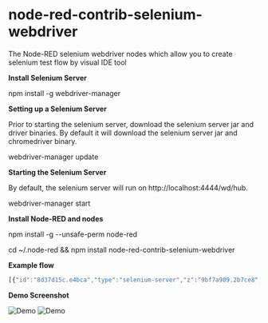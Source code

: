 # node-red-contrib-selenium-webdriver
The Node-RED selenium webdriver nodes which allow you to create selenium test flow by visual IDE tool

**Install Selenium Server**

npm install -g webdriver-manager

**Setting up a Selenium Server**

Prior to starting the selenium server, download the selenium server jar and driver binaries. By default it will download the selenium server jar and chromedriver binary.

webdriver-manager update

**Starting the Selenium Server**

By default, the selenium server will run on http://localhost:4444/wd/hub.

webdriver-manager start

**Install Node-RED and nodes**

npm install -g --unsafe-perm node-red

cd ~/.node-red && npm install node-red-contrib-selenium-webdriver

**Example flow**

```javascript
[{"id":"8d37d15c.e4bca","type":"selenium-server","z":"9bf7a909.2b7ce8","remoteurl":"http://localhost:4444/wd/hub","browser":"chrome"},{"id":"9eb839a4.576da8","type":"subflow","name":"TestCase-01","info":"","in":[{"x":40,"y":40,"wires":[{"id":"eaa1dc4e.b80e4"}]}],"out":[{"x":780,"y":160,"wires":[{"id":"7784e451.3db55c","port":0}]}]},{"id":"eaa1dc4e.b80e4","type":"open-web","z":"9eb839a4.576da8","name":"","weburl":"https://www.google.com/","width":"480","height":"640","webtitle":"Google","timeout":"3000","maximized":false,"server":"8d37d15c.e4bca","x":150,"y":120,"wires":[["a510c39e.b7d1e"]]},{"id":"7784e451.3db55c","type":"close-web","z":"9eb839a4.576da8","name":"","x":670,"y":160,"wires":[[]]},{"id":"eb9dc5b7.daede8","type":"delay","z":"9eb839a4.576da8","name":"","pauseType":"delay","timeout":"1","timeoutUnits":"seconds","rate":"1","rateUnits":"second","randomFirst":"1","randomLast":"5","randomUnits":"seconds","drop":false,"x":620,"y":240,"wires":[["7784e451.3db55c"]]},{"id":"a510c39e.b7d1e","type":"find-object","z":"9eb839a4.576da8","name":"","selector":"name","target":"btnK","timeout":"1000","x":160,"y":220,"wires":[["97132bb7.d0c7f8"]]},{"id":"97132bb7.d0c7f8","type":"get-value","z":"9eb839a4.576da8","name":"CheckButton","expected":"Tìm với Google","selector":"name","target":"btnK","timeout":"1000","x":250,"y":300,"wires":[["a857b117.96698"]]},{"id":"a857b117.96698","type":"send-keys","z":"9eb839a4.576da8","name":"","text":"cuongdd1","selector":"xpath","target":"//*[@id=\"lst-ib\"]","timeout":"1000","x":370,"y":180,"wires":[["2104be19.890932"]]},{"id":"2104be19.890932","type":"click-on","z":"9eb839a4.576da8","name":"","selector":"name","target":"btnG","timeout":"10000","x":440,"y":260,"wires":[["d34a20c2.032b3"]]},{"id":"d34a20c2.032b3","type":"run-script","z":"9eb839a4.576da8","name":"","func":"\nreturn arguments[0].innerHTML;","selector":"name","target":"","timeout":"10000","x":530,"y":340,"wires":[["eb9dc5b7.daede8"]]},{"id":"1822e678.218c9a","type":"function","z":"9bf7a909.2b7ce8","name":"ErrorHandle","func":"if (msg.error) {\n    msg.statusCode = 400;\n    msg.payload = msg.error;\n}\nreturn msg;","outputs":1,"noerr":0,"x":490,"y":180,"wires":[["25be5899.42e508"]]},{"id":"3a40c2f8.8cb59e","type":"inject","z":"9bf7a909.2b7ce8","name":"","topic":"","payload":"","payloadType":"date","repeat":"","crontab":"","once":false,"x":140,"y":180,"wires":[["75b10a63.4f1274"]]},{"id":"25be5899.42e508","type":"debug","z":"9bf7a909.2b7ce8","name":"","active":true,"console":"false","complete":"false","x":670,"y":180,"wires":[]},{"id":"75b10a63.4f1274","type":"subflow:9eb839a4.576da8","z":"9bf7a909.2b7ce8","x":310,"y":180,"wires":[["1822e678.218c9a"]]}]
```
**Demo Screenshot**

![Demo](https://raw.githubusercontent.com/cuongquay/node-red-contrib-selenium-webdriver/master/images/test-spec.png)
![Demo](https://raw.githubusercontent.com/cuongquay/node-red-contrib-selenium-webdriver/master/images/test-scen.png)


